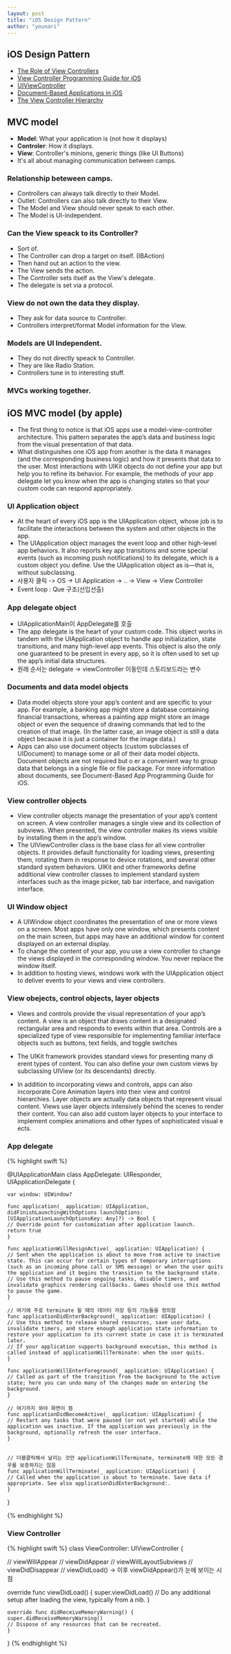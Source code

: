 ```yaml
---
layout: post
title: "iOS Design Pattern"
author: "younari"
---
```


## iOS Design Pattern 
- [The Role of View Controllers](https://developer.apple.com/library/content/featuredarticles/ViewControllerPGforiPhoneOS/index.html#//apple_ref/doc/uid/TP40007457)
- [View Controller Programming Guide for iOS](https://developer.apple.com/library/content/featuredarticles/ViewControllerPGforiPhoneOS/DefiningYourSubclass.html#//apple_ref/doc/uid/TP40007457-CH7-SW1)
- [UIViewController](https://developer.apple.com/documentation/uikit/uiviewcontroller)
- [Document-Based Applications in iOS](https://developer.apple.com/library/content/documentation/DataManagement/Conceptual/DocumentBasedAppPGiOS/Introduction/Introduction.html#//apple_ref/doc/uid/TP40011149)
- [The View Controller Hierarchy](https://developer.apple.com/library/content/featuredarticles/ViewControllerPGforiPhoneOS/TheViewControllerHierarchy.html#//apple_ref/doc/uid/TP40007457-CH33-SW1)

## MVC model
- **Model**: What your application is (not how it displays)
- **Controler**: How it displays.
- **View**: Controller's minions, generic things (like UI Buttons)
- It's all about managing communication between camps.

### Relationship beteween camps.
- Controllers can always talk directly to their Model.
- Outlet: Controllers can also talk directly to their View. 
- The Model and View should never speak to each other. 
- The Model is UI-independent.

### Can the View speack to its Controller? 
- Sort of.
- The Controller can drop a target on itself. (IBAction)
- Then hand out an action to the view.
- The View sends the action.
- The Controller sets itself as the View's delegate.
- The delegate is set via a protocol.

### View do not own the data they display.
- They ask for data source to Controller.
- Controllers interpret/format Model information for the View.

### Models are UI Independent.
- They do not directly speack to Controller.
- They are like Radio Station.
- Controllers tune in to interesting stuff.

### MVCs working together.


## iOS MVC model (by apple)
- The first thing to notice is that iOS apps use a model-view-controller architecture. This pattern separates the app’s data and business logic from the visual presentation of that data. 
- What distinguishes one iOS app from another is the data it manages (and the corresponding business logic) and how it presents that data to the user. Most interactions with UIKit objects do not define your app but help you to refine its behavior. For example, the methods of your app delegate let you know when the app is changing states so that your custom code can respond appropriately.

### UI Application object
- At the heart of every iOS app is the UIApplication object, whose job is to facilitate the interactions between the system and other objects in the app.
- The UIApplication object manages the event loop and other high-level app behaviors. It also reports key app transitions and some special events (such as incoming push notifications) to its delegate, which is a custom object you define. Use the UIApplication object as is—that is, without subclassing.
- 사용자 클릭 -> OS -> UI Application -> .. -> View -> View Controller
- Event loop : Que 구조(선입선출)

### App delegate object
- UIApplicationMain이 AppDelegate를 호출
- The app delegate is the heart of your custom code. This object works in tandem with the UIApplication object to handle app initialization, state transitions, and many high-level app events. This object is also the only one guaranteed to be present in every app, so it is often used to set up the app’s initial data structures.
- 원래 순서는 delegate -> viewController 이동인데 스토리보드라는 변수

### Documents and data model objects
- Data model objects store your app’s content and are specific to your app. For example, a banking app might store a database containing financial transactions, whereas a painting app might store an image object or even the sequence of drawing commands that led to the creation of that image. (In the latter case, an image object is still a data object because it is just a container for the image data.)
- Apps can also use document objects (custom subclasses of UIDocument) to manage some or all of their data model objects. Document objects are not required but o er a convenient way to group data that belongs in a single file or file package. For more information about documents, see Document-Based App Programming Guide for iOS.

### View controller objects
- View controller objects manage the presentation of your app’s content on screen. A view controller manages a single view and its collection of subviews. When presented, the view controller makes its views visible by installing them in the app’s window.
- The UIViewController class is the base class for all view controller objects. It provides default functionality for loading views, presenting them, rotating them in response to device rotations, and several other standard system behaviors. UIKit and other frameworks define additional view controller classes to implement standard system interfaces such as the image picker, tab bar interface, and navigation interface.


### UI Window object
- A UIWindow object coordinates the presentation of one or more views on a screen. Most apps have only one window, which presents content on the main screen, but apps may have an additional window for content displayed on an external display.
- To change the content of your app, you use a view controller to change the views displayed in the corresponding window. You never replace the window itself.
- In addition to hosting views, windows work with the UIApplication object to deliver events to your views and view controllers.


### View obejects, control objects, layer objects
- Views and controls provide the visual representation of your app’s content. A view is an object that draws content in a designated rectangular area and responds to events within that area. Controls are a specialized type of view responsible for implementing familiar interface objects such as buttons, text fields, and toggle switches

- The UIKit framework provides standard views for presenting many di erent types of content. You can also define your own custom views by subclassing UIView (or its descendants) directly.

- In addition to incorporating views and controls, apps can also incorporate Core Animation layers into their view and control hierarchies. Layer objects are actually data objects that represent visual content. Views use layer objects intensively behind the scenes to render their content. You can also add custom layer objects to your interface to implement complex animations and other types of sophisticated visual e ects.

### App delegate
{% highlight swift %}

@UIApplicationMain
class AppDelegate: UIResponder, UIApplicationDelegate {

    var window: UIWindow?

    func application(_ application: UIApplication, didFinishLaunchingWithOptions launchOptions: [UIApplicationLaunchOptionsKey: Any]?) -> Bool {
    // Override point for customization after application launch.
    return true
    }

    func applicationWillResignActive(_ application: UIApplication) {
    // Sent when the application is about to move from active to inactive state. This can occur for certain types of temporary interruptions (such as an incoming phone call or SMS message) or when the user quits the application and it begins the transition to the background state.
    // Use this method to pause ongoing tasks, disable timers, and invalidate graphics rendering callbacks. Games should use this method to pause the game.
    }

    // 여기에 주로 terminate 될 때의 데이터 저장 등의 기능들을 정의함
    func applicationDidEnterBackground(_ application: UIApplication) {
    // Use this method to release shared resources, save user data, invalidate timers, and store enough application state information to restore your application to its current state in case it is terminated later.
    // If your application supports background execution, this method is called instead of applicationWillTerminate: when the user quits.
    }

    func applicationWillEnterForeground(_ application: UIApplication) {
    // Called as part of the transition from the background to the active state; here you can undo many of the changes made on entering the background.
    }

    // 여기까지 와야 화면이 뜸
    func applicationDidBecomeActive(_ application: UIApplication) {
    // Restart any tasks that were paused (or not yet started) while the application was inactive. If the application was previously in the background, optionally refresh the user interface.
    }


    // 더블클릭해서 날리는 것만 applicationWillTerminate, terminate에 대한 모든 경우를 보증하지는 않음
    func applicationWillTerminate(_ application: UIApplication) {
    // Called when the application is about to terminate. Save data if appropriate. See also applicationDidEnterBackground:.
    }

}

{% endhighlight %}





### View Controller

{% highlight swift %}
class ViewController: UIViewController {

// viewWillAppear
// viewDidAppear
// viewWillLayoutSubviews
// viewDidDisappear
// viewDidLoad() -> 이후 viewDidAppear()가 눈에 보이는 시점

override func viewDidLoad() {
    super.viewDidLoad()
    // Do any additional setup after loading the view, typically from a nib.
    }

    override func didReceiveMemoryWarning() {
    super.didReceiveMemoryWarning()
    // Dispose of any resources that can be recreated.
    }

}
{% endhighlight %}
